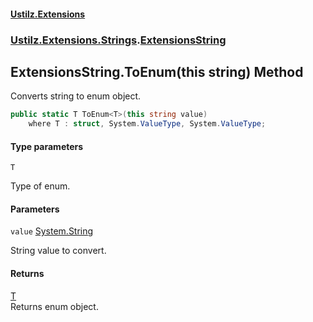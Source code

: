 #### [Ustilz.Extensions](index.md 'index')
### [Ustilz.Extensions.Strings](Ustilz.Extensions.Strings.md 'Ustilz.Extensions.Strings').[ExtensionsString](Ustilz.Extensions.Strings.ExtensionsString.md 'Ustilz.Extensions.Strings.ExtensionsString')

## ExtensionsString.ToEnum<T>(this string) Method

Converts string to enum object.

```csharp
public static T ToEnum<T>(this string value)
    where T : struct, System.ValueType, System.ValueType;
```
#### Type parameters

<a name='Ustilz.Extensions.Strings.ExtensionsString.ToEnum_T_(thisstring).T'></a>

`T`

Type of enum.
#### Parameters

<a name='Ustilz.Extensions.Strings.ExtensionsString.ToEnum_T_(thisstring).value'></a>

`value` [System.String](https://docs.microsoft.com/en-us/dotnet/api/System.String 'System.String')

String value to convert.

#### Returns
[T](Ustilz.Extensions.Strings.ExtensionsString.ToEnum_T_(thisstring).md#Ustilz.Extensions.Strings.ExtensionsString.ToEnum_T_(thisstring).T 'Ustilz.Extensions.Strings.ExtensionsString.ToEnum<T>(this string).T')  
Returns enum object.